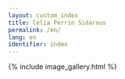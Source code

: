 ```yaml
---
layout: custom_index
title: Celia Perrin Sidarous
permalink: /en/
lang: en
identifier: index
---
```


{% include image_gallery.html %}
